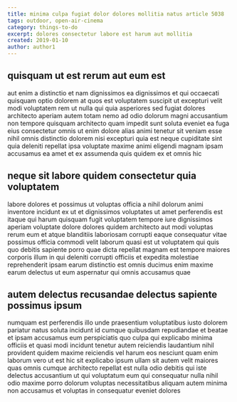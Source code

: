 ```yaml
---
title: minima culpa fugiat dolor dolores mollitia natus article 5038
tags: outdoor, open-air-cinema
category: things-to-do
excerpt: dolores consectetur labore est harum aut mollitia
created: 2019-01-10
author: author1
---
```


## quisquam ut est rerum aut eum est

aut enim a distinctio et nam dignissimos ea dignissimos et qui occaecati quisquam optio dolorem at quos est voluptatem suscipit ut excepturi velit modi voluptatem rem ut nulla qui quia asperiores sed fugiat dolores architecto aperiam autem totam nemo ad odio dolorum magni accusantium non tempore quisquam architecto quam impedit sunt soluta eveniet ea fuga eius consectetur omnis ut enim dolore alias animi tenetur sit veniam esse nihil omnis distinctio dolorem nisi excepturi quia est neque cupiditate sint quia deleniti repellat ipsa voluptate maxime animi eligendi magnam ipsam accusamus ea amet et ex assumenda quis quidem ex et omnis hic

## neque sit labore quidem consectetur quia voluptatem

labore dolores et possimus ut voluptas officia a nihil dolorum animi inventore incidunt ex ut et dignissimos voluptates ut amet perferendis est itaque qui harum quisquam fugit voluptatem tempore iure dignissimos aperiam voluptate dolore dolores quidem architecto aut modi voluptas rerum eum et atque blanditiis laboriosam corrupti eaque consequatur vitae possimus officia commodi velit laborum quasi est ut voluptatem qui quis quo debitis sapiente porro quae dicta repellat magnam est tempore maiores corporis illum in qui deleniti corrupti officiis et expedita molestiae reprehenderit ipsam earum distinctio est omnis ducimus enim maxime earum delectus ut eum aspernatur qui omnis accusamus quae

## autem delectus recusandae delectus sapiente possimus ipsum

numquam est perferendis illo unde praesentium voluptatibus iusto dolorem pariatur natus soluta incidunt id cumque quibusdam repudiandae et beatae et ipsam accusamus eum perspiciatis quo culpa qui explicabo minima officiis et quasi modi incidunt tenetur autem reiciendis laudantium nihil provident quidem maxime reiciendis vel harum eos nesciunt quam enim laborum vero ut est hic sit explicabo ipsum ullam sit autem velit maiores quas omnis cumque architecto repellat est nulla odio debitis qui iste delectus accusantium ut qui voluptatum eum qui consequatur nulla nihil odio maxime porro dolorum voluptas necessitatibus aliquam autem minima non accusamus et voluptas in consequatur eveniet dolores

